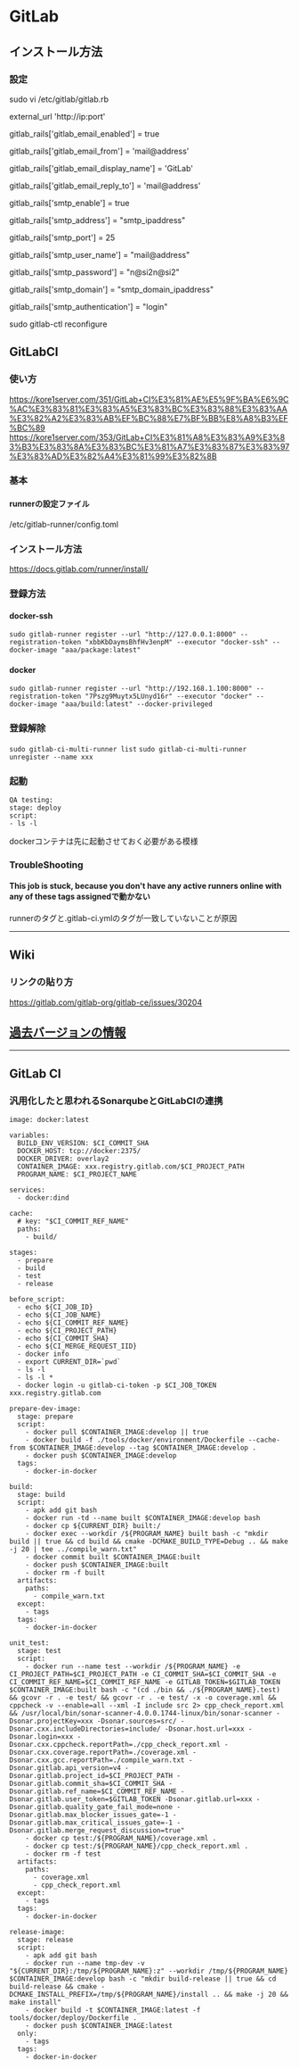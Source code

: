 # GitLab

## インストール方法

### 設定


sudo vi /etc/gitlab/gitlab.rb


external_url 'http://ip:port'

gitlab_rails['gitlab_email_enabled'] = true

gitlab_rails['gitlab_email_from'] = 'mail@address'

gitlab_rails['gitlab_email_display_name'] = 'GitLab'

gitlab_rails['gitlab_email_reply_to'] = 'mail@address'

gitlab_rails['smtp_enable'] = true

gitlab_rails['smtp_address'] = "smtp_ipaddress"

gitlab_rails['smtp_port'] = 25

gitlab_rails['smtp_user_name'] = "mail@address"

gitlab_rails['smtp_password'] = "n@si2n@si2"

gitlab_rails['smtp_domain'] = "smtp_domain_ipaddress"

gitlab_rails['smtp_authentication'] = "login"


sudo gitlab-ctl reconfigure


## GitLabCI

### 使い方

https://kore1server.com/351/GitLab+CI%E3%81%AE%E5%9F%BA%E6%9C%AC%E3%83%81%E3%83%A5%E3%83%BC%E3%83%88%E3%83%AA%E3%82%A2%E3%83%AB%EF%BC%88%E7%BF%BB%E8%A8%B3%EF%BC%89
https://kore1server.com/353/GitLab+CI%E3%81%A8%E3%83%A9%E3%83%B3%E3%83%8A%E3%83%BC%E3%81%A7%E3%83%87%E3%83%97%E3%83%AD%E3%82%A4%E3%81%99%E3%82%8B

### 基本

#### runnerの設定ファイル

/etc/gitlab-runner/config.toml

### インストール方法

https://docs.gitlab.com/runner/install/


### 登録方法

#### docker-ssh

`sudo gitlab-runner register --url "http://127.0.0.1:8000" --registration-token "xbbKbDaymsBhfHv3enpM" --executor "docker-ssh" --docker-image "aaa/package:latest"`


#### docker

`sudo gitlab-runner register --url "http://192.168.1.100:8000" --registration-token "7Pszg9Muytx5LUnyd16r" --executor "docker" --docker-image "aaa/build:latest" --docker-privileged`

### 登録解除

`sudo gitlab-ci-multi-runner list`
`sudo gitlab-ci-multi-runner unregister --name xxx`


### 起動

~~~
QA testing:
stage: deploy
script:
- ls -l
~~~

dockerコンテナは先に起動させておく必要がある模様

### TroubleShooting

#### This job is stuck, because you don't have any active runners online with any of these tags assignedで動かない

runnerのタグと.gitlab-ci.ymlのタグが一致していないことが原因


---

## Wiki

### リンクの貼り方

https://gitlab.com/gitlab-org/gitlab-ce/issues/30204

## [過去バージョンの情報](./old/GitLab.md)


---

## GitLab CI

### 汎用化したと思われるSonarqubeとGitLabCIの連携

```
image: docker:latest

variables:
  BUILD_ENV_VERSION: $CI_COMMIT_SHA
  DOCKER_HOST: tcp://docker:2375/
  DOCKER_DRIVER: overlay2
  CONTAINER_IMAGE: xxx.registry.gitlab.com/$CI_PROJECT_PATH
  PROGRAM_NAME: $CI_PROJECT_NAME

services:
  - docker:dind

cache:
  # key: "$CI_COMMIT_REF_NAME"
  paths:
    - build/

stages:
  - prepare
  - build
  - test
  - release

before_script:
  - echo ${CI_JOB_ID}
  - echo ${CI_JOB_NAME}
  - echo ${CI_COMMIT_REF_NAME}
  - echo ${CI_PROJECT_PATH}
  - echo ${CI_COMMIT_SHA}
  - echo ${CI_MERGE_REQUEST_IID}
  - docker info
  - export CURRENT_DIR=`pwd`
  - ls -l
  - ls -l *
  - docker login -u gitlab-ci-token -p $CI_JOB_TOKEN xxx.registry.gitlab.com

prepare-dev-image:
  stage: prepare
  script:
    - docker pull $CONTAINER_IMAGE:develop || true
    - docker build -f ./tools/docker/environment/Dockerfile --cache-from $CONTAINER_IMAGE:develop --tag $CONTAINER_IMAGE:develop .
    - docker push $CONTAINER_IMAGE:develop
  tags:
    - docker-in-docker

build:
  stage: build
  script:
    - apk add git bash
    - docker run -td --name built $CONTAINER_IMAGE:develop bash
    - docker cp ${CURRENT_DIR} built:/
    - docker exec --workdir /${PROGRAM_NAME} built bash -c "mkdir build || true && cd build && cmake -DCMAKE_BUILD_TYPE=Debug .. && make -j 20 | tee ../compile_warn.txt"
    - docker commit built $CONTAINER_IMAGE:built
    - docker push $CONTAINER_IMAGE:built
    - docker rm -f built
  artifacts:
    paths:
      - compile_warn.txt
  except:
    - tags
  tags:
    - docker-in-docker

unit_test:
  stage: test
  script:
    - docker run --name test --workdir /${PROGRAM_NAME} -e CI_PROJECT_PATH=$CI_PROJECT_PATH -e CI_COMMIT_SHA=$CI_COMMIT_SHA -e CI_COMMIT_REF_NAME=$CI_COMMIT_REF_NAME -e GITLAB_TOKEN=$GITLAB_TOKEN $CONTAINER_IMAGE:built bash -c "(cd ./bin && ./${PROGRAM_NAME}.test) && gcovr -r . -e test/ && gcovr -r . -e test/ -x -o coverage.xml && cppcheck -v --enable=all --xml -I include src 2> cpp_check_report.xml && /usr/local/bin/sonar-scanner-4.0.0.1744-linux/bin/sonar-scanner -Dsonar.projectKey=xxx -Dsonar.sources=src/ -Dsonar.cxx.includeDirectories=include/ -Dsonar.host.url=xxx -Dsonar.login=xxx -Dsonar.cxx.cppcheck.reportPath=./cpp_check_report.xml -Dsonar.cxx.coverage.reportPath=./coverage.xml -Dsonar.cxx.gcc.reportPath=./compile_warn.txt -Dsonar.gitlab.api_version=v4 -Dsonar.gitlab.project_id=$CI_PROJECT_PATH -Dsonar.gitlab.commit_sha=$CI_COMMIT_SHA -Dsonar.gitlab.ref_name=$CI_COMMIT_REF_NAME -Dsonar.gitlab.user_token=$GITLAB_TOKEN -Dsonar.gitlab.url=xxx -Dsonar.gitlab.quality_gate_fail_mode=none -Dsonar.gitlab.max_blocker_issues_gate=-1 -Dsonar.gitlab.max_critical_issues_gate=-1 -Dsonar.gitlab.merge_request_discussion=true"
    - docker cp test:/${PROGRAM_NAME}/coverage.xml .
    - docker cp test:/${PROGRAM_NAME}/cpp_check_report.xml .
    - docker rm -f test
  artifacts:
    paths:
      - coverage.xml
      - cpp_check_report.xml
  except:
    - tags
  tags:
    - docker-in-docker

release-image:
  stage: release
  script:
    - apk add git bash
    - docker run --name tmp-dev -v "${CURRENT_DIR}:/tmp/${PROGRAM_NAME}:z" --workdir /tmp/${PROGRAM_NAME} $CONTAINER_IMAGE:develop bash -c "mkdir build-release || true && cd build-release && cmake -DCMAKE_INSTALL_PREFIX=/tmp/${PROGRAM_NAME}/install .. && make -j 20 && make install"
    - docker build -t $CONTAINER_IMAGE:latest -f tools/docker/deploy/Dockerfile .
    - docker push $CONTAINER_IMAGE:latest
  only:
    - tags
  tags:
    - docker-in-docker


```





